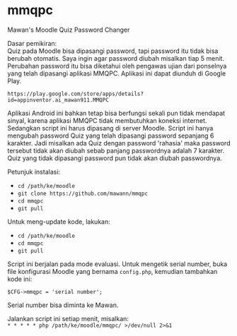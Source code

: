 # mmqpc
Mawan's Moodle Quiz Password Changer  

Dasar pemikiran:  
Quiz pada Moodle bisa dipasangi password, tapi password itu tidak bisa berubah otomatis. Saya ingin agar password diubah misalkan tiap 5 menit. Perubahan password itu bisa diketahui oleh pengawas ujian dari ponselnya yang telah dipasangi aplikasi MMQPC. Aplikasi ini dapat diunduh di Google Play.

`https://play.google.com/store/apps/details?id=appinventor.ai_mawan911.MMQPC`

Aplikasi Android ini bahkan tetap bisa berfungsi sekali pun tidak mendapat sinyal, karena aplikasi MMQPC tidak membutuhkan koneksi internet. Sedangkan script ini harus dipasang di server Moodle. Script ini hanya mengubah password Quiz yang telah dipasangi password sepanjang 6 karakter. Jadi misalkan ada Quiz dengan password 'rahasia' maka password tersebut tidak akan diubah sebab panjang passwordnya adalah 7 karakter. Quiz yang tidak dipasangi password pun tidak akan diubah passwordnya.

Petunjuk instalasi:  

* `cd /path/ke/moodle`
* `git clone https://github.com/mawann/mmqpc`
* `cd mmqpc`
* `git pull`

Untuk meng-update kode, lakukan:
* `cd /path/ke/moodle`
* `cd mmqpc`
* `git pull`

Script ini berjalan pada mode evaluasi. Untuk mengetik serial number, buka file konfigurasi Moodle yang bernama `config.php`, kemudian tambahkan kode ini:

`$CFG->mmqpc = 'serial number';`

Serial number bisa diminta ke Mawan.

Jalankan script ini setiap menit, misalkan:  
`* * * * * php /path/ke/moodle/mmqpc/ >/dev/null 2>&1`
